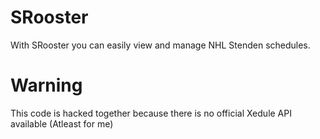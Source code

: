 # SRooster
With SRooster you can easily view and manage NHL Stenden schedules.

# Warning
This code is hacked together because there is no official Xedule API available (Atleast for me)
